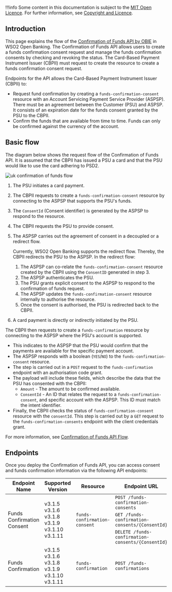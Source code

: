 !!!info
    Some content in this documentation is subject to the [MIT Open Licence](https://www.openbanking.org.uk/open-licence/).
    For further information, see [Copyright and Licence](copyright-and-licence.md).

## Introduction

This page explains the flow of the [Confirmation of Funds API by OBIE](https://openbankinguk.github.io/read-write-api-site3/v3.1.10/profiles/confirmation-of-funds-api-profile.html) 
in WSO2 Open Banking. The Confirmation of Funds API allows users to create a funds confirmation consent request and manage the funds confirmation consents by 
checking and revoking the status. The Card-Based Payment Instrument Issuer (CBPII) must request to create the resource 
to create a funds confirmation consent request.

Endpoints for the API allows the Card-Based Payment Instrument Issuer (CBPII) to:

- Request fund confirmation by creating a `funds-confirmation-consent` resource with an Account Servicing Payment Service 
Provider (ASPSP). There must be an agreement between the Customer (PSU) and ASPSP. It consists of an expiration date 
for the funds consent granted by the PSU to the CBPII.
- Confirm the funds that are available from time to time. Funds can only be confirmed against the currency of the account.

## Basic flow

The diagram below shows the request flow of the Confirmation of Funds API. It is assumed that the CBPII has issued a PSU 
a card and that the PSU would like to use the card adhering to PSD2. 

![uk confirmation of funds flow](../assets/img/learn/api-specifications/uk-confirmation-of-funds-flow.png)

1. The PSU initiates a card payment. 
2. The CBPII requests to create a `funds-confirmation-consent` resource by connecting to the ASPSP that supports the PSU's funds.
3. The `ConsentId` (Consent identifier) is generated by the ASPSP to respond to the resource.
4. The CBPII requests the PSU to provide consent. 
5. The ASPSP carries out the agreement of consent in a decoupled or a redirect flow. 

    Currently, WSO2 Open Banking supports the redirect flow. Thereby, the CBPII redirects the PSU to the ASPSP. 
    In the redirect flow:

    1. The ASPSP can co-relate the `funds-confirmation-consent` resource created by the CBPII using the `ConsentID` generated in step 3.
    2. The ASPSP authenticates the PSU. 
    3. The PSU grants explicit consent to the ASPSP to respond to the confirmation of funds request. 
    4. The ASPSP updates the `funds-confirmation-consent` resource internally to authorise the resource. 
    5. Once the consent is authorised, the PSU is redirected back to the CBPII.

6. A card payment is directly or indirectly initiated by the PSU.

The CBPII then requests to create a `funds-confirmation` resource by connecting to the ASPSP where the PSU's account is supported. 

- This indicates to the ASPSP that the PSU would confirm that the payments are available for the specific payment account.
- The ASPSP responds with a boolean (`YES`/`NO`) to the `funds-confirmation-consent` resource.
- The step is carried out in a `POST` request to the `funds-confirmation` endpoint with an authorisation code grant.
- The payload will include these fields, which describe the data that the PSU has consented with the CBPII:
     - `Amount` - The amount to be confirmed available.
     - `ConsentId` - An ID that relates the request to a `funds-confirmation-consent`, and specific account with the ASPSP. This ID must match the intent identifier.
- Finally, the CBPII checks the status of `funds-confirmation-consent` resource with the `consentId`. This step is carried 
  out by a `GET` request to the `funds-confirmation-consents` endpoint with the client credentials grant.

For more information, see [Confirmation of Funds API Flow](../try-out/confirmation-of-funds-flow.md).

## Endpoints

Once you deploy the Confirmation of Funds API, you can access consent and funds confirmation information via the following API endpoints:

<table>
<thead>
  <tr>
    <th>Endpoint Name</th>
    <th>Supported Version</th>
    <th>Resource</th>
    <th>Endpoint URL</th>
    <th>Mandatory/Optional</th>
  </tr>
</thead>
<tbody>
  <tr>
    <td rowspan="3">Funds Confirmation Consent</td>
    <td rowspan="3">v3.1.5<br>v3.1.6<br>v3.1.8<br>v3.1.9<br>v3.1.10<br>v3.1.11</td>
    <td rowspan="3"><code>funds-confirmation-consent</code></td>
    <td><code>POST /funds-confirmation-consents</code></td>
    <td>Mandatory</td>
  </tr>
  <tr>
    <td><code>GET /funds-confirmation-consents/{ConsentId}</code></td>
    <td>Mandatory</td>
  </tr>
  <tr>
    <td><code>DELETE /funds-confirmation-consents/{ConsentId}</code></td>
    <td>Mandatory</td>
  </tr>
  <tr>
    <td>Funds Confirmation</td>
    <td>v3.1.5<br>v3.1.6<br>v3.1.8<br>v3.1.9<br>v3.1.10<br>v3.1.11</td>
    <td><code>funds-confirmation</code></td>
    <td><code>POST /funds-confirmations</code></td>
    <td>Mandatory</td>
  </tr>
</tbody>
</table>